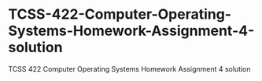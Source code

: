 # TCSS-422-Computer-Operating-Systems-Homework-Assignment-4-solution
TCSS 422 Computer Operating Systems Homework Assignment 4 solution
